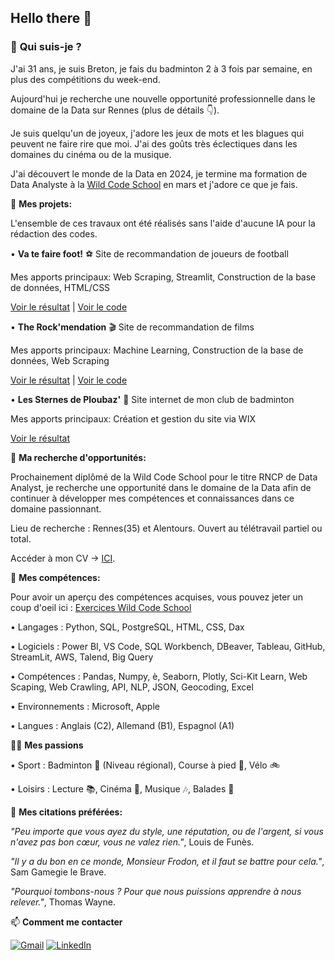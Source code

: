 ## Hello there 👋

### 🤔 **Qui suis-je ?**

J'ai 31 ans, je suis Breton, je fais du badminton 2 à 3 fois par semaine, en plus des compétitions du week-end.

Aujourd'hui je recherche une nouvelle opportunité professionnelle dans le domaine de la Data sur Rennes (plus de détails 👇).

Je suis quelqu'un de joyeux, j'adore les jeux de mots et les blagues qui peuvent ne faire rire que moi. J'ai des goûts très éclectiques dans les domaines du cinéma ou de la musique.

J'ai découvert le monde de la Data en 2024, je termine ma formation de Data Analyste à la [Wild Code School](https://www.wildcodeschool.com/fr-fr/formations-data/formation-data-analyst) en mars et j'adore ce que je fais.

🚧 **Mes projets:**

L'ensemble de ces travaux ont été réalisés sans l'aide d'aucune IA pour la rédaction des codes.

• **Va te faire foot!** ⚽️ Site de recommandation de joueurs de football

Mes apports principaux: Web Scraping, Streamlit, Construction de la base de données, HTML/CSS

[Voir le résultat](https://kiliancadiou-va-te-faire-foot-streamlitstreamlit-app-xttkka.streamlit.app/) | [Voir le code](https://github.com/KilianCadiou/Va-Te-Faire-Foot/tree/2630b4472778cc216711b471cc78a97f8a7bb453/DATASET)

• **The Rock'mendation** 🎬 Site de recommandation de films

Mes apports principaux: Machine Learning, Construction de la base de données, Web Scraping

[Voir le résultat](https://kiliancadiou-the-rock-mendation-streamlitstreamlit-app-ilurtj.streamlit.app/) | [Voir le code](https://github.com/KilianCadiou/The-Rock-mendation/tree/e00593098819c9689f22c4dd2c309c438f8d7bee/Codes)

• **Les Sternes de Ploubaz'** 🏸 Site internet de mon club de badminton

Mes apports principaux: Création et gestion du site via WIX

[Voir le résultat](https://www.les-sternes-de-ploubaz.com/)

🎯 **Ma recherche d'opportunités:**

Prochainement diplômé de la Wild Code School pour le titre RNCP de Data Analyst, je recherche une opportunité dans le domaine de la Data afin de continuer à développer mes compétences et connaissances dans ce domaine passionnant.

Lieu de recherche : Rennes(35) et Alentours. Ouvert au télétravail partiel ou total.

Accéder à mon CV -> [ICI](https://drive.google.com/file/d/1SELiuFPDsDE7FNEJnj_RpgmmFSA7Spq5/view?usp=sharing).

🌱 **Mes compétences:**

Pour avoir un aperçu des compétences acquises, vous pouvez jeter un coup d'oeil ici : [Exercices Wild Code School](https://github.com/KilianCadiou/Cours-Wild-Code-School)

• Langages : Python, SQL, PostgreSQL, HTML, CSS, Dax

• Logiciels : Power BI, VS Code, SQL Workbench, DBeaver, Tableau, GitHub, StreamLit, AWS, Talend, Big Query

• Compétences : Pandas, Numpy, è, Seaborn, Plotly, Sci-Kit Learn, Web Scaping, Web Crawling, API, NLP, JSON, Geocoding, Excel

• Environnements : Microsoft, Apple

• Langues : Anglais (C2), Allemand (B1), Espagnol (A1)

💁‍♂️ **Mes passions**
    
• Sport : Badminton 🏸 (Niveau régional), Course à pied 🏃, Vélo 🚲
    
• Loisirs : Lecture 📚, Cinéma 🎥, Musique 🎶, Balades 🥾

💬 **Mes citations préférées:**

*"Peu importe que vous ayez du style, une réputation, ou de l'argent, si vous n'avez pas bon cœur, vous ne valez rien."*, Louis de Funès.

*"Il y a du bon en ce monde, Monsieur Frodon, et il faut se battre pour cela."*, Sam Gamegie le Brave.

*"Pourquoi tombons-nous ? Pour que nous puissions apprendre à nous relever."*, Thomas Wayne.

📫 **Comment me contacter**

[![Gmail](https://img.shields.io/badge/Gmail-D14836?logo=gmail&logoColor=white)](mailto:kiliancadiou@gmail.com)   [![LinkedIn](https://custom-icon-badges.demolab.com/badge/LinkedIn-0A66C2?logo=linkedin-white&logoColor=fff)](https://www.linkedin.com/in/kiliancadiou/)




<!--
**KilianCadiou/KilianCadiou** is a ✨ _special_ ✨ repository because its `README.md` (this file) appears on your GitHub profile.

Here are some ideas to get you started:

- 🔭 I’m currently working on ...
- 🌱 I’m currently learning ...
- 👯 I’m looking to collaborate on ...
- 🤔 I’m looking for help with ...
- 💬 Ask me about ...
- 📫 How to reach me: ...
- 😄 Pronouns: ...
- ⚡ Fun fact: ...
-->
